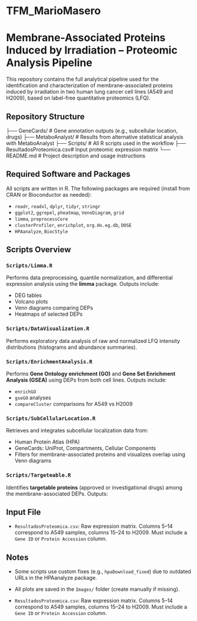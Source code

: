# TFM_MarioMasero

# Membrane-Associated Proteins Induced by Irradiation – Proteomic Analysis Pipeline

This repository contains the full analytical pipeline used for the identification and characterization of membrane-associated proteins induced by irradiation in two human lung cancer cell lines (A549 and H2009), based on label-free quantitative proteomics (LFQ).

## Repository Structure

├── GeneCards/ # Gene annotation outputs (e.g., subcellular location, drugs)
├── MetaboAnalyst/ # Results from alternative statistical analysis with MetaboAnalyst
├── Scripts/ # All R scripts used in the workflow
├── ResultadosProteomica.csv# Input proteomic expression matrix
└── README.md # Project description and usage instructions

## Required Software and Packages

All scripts are written in R. The following packages are required (install from CRAN or Bioconductor as needed):

- `readr`, `readxl`, `dplyr`, `tidyr`, `stringr`
- `ggplot2`, `ggrepel`, `pheatmap`, `VennDiagram`, `grid`
- `limma`, `preprocessCore`
- `clusterProfiler`, `enrichplot`, `org.Hs.eg.db`, `DOSE`
- `HPAanalyze`, `BiocStyle`

## Scripts Overview

### `Scripts/Limma.R`
Performs data preprocessing, quantile normalization, and differential expression analysis using the **limma** package. Outputs include:

- DEG tables 
- Volcano plots
- Venn diagrams comparing DEPs
- Heatmaps of selected DEPs

### `Scripts/DataVisualization.R`
Performs exploratory data analysis of raw and normalized LFQ intensity distributions (histograms and abundance summaries).

### `Scripts/EnrichmentAnalysis.R`
Performs **Gene Ontology enrichment (GO)** and **Gene Set Enrichment Analysis (GSEA)** using DEPs from both cell lines. Outputs include:

- `enrichGO` 
- `gseGO` analyses
- `compareCluster` comparisons for A549 vs H2009

### `Scripts/SubCellularLocation.R`
Retrieves and integrates subcellular localization data from:

- Human Protein Atlas (HPA)
- GeneCards: UniProt, Compartments, Cellular Components
- Filters for membrane-associated proteins and visualizes overlap using Venn diagrams

### `Scripts/Targeteable.R`
Identifies **targetable proteins** (approved or investigational drugs) among the membrane-associated DEPs. Outputs:

## Input File

- `ResultadosProteomica.csv`: Raw expression matrix. Columns 5–14 correspond to A549 samples, columns 15–24 to H2009. Must include a `Gene ID` or `Protein Accession` column.

## Notes

- Some scripts use custom fixes (e.g., `hpaDownload_fixed`) due to outdated URLs in the HPAanalyze package.
- All plots are saved in the `Images/` folder (create manually if missing).

- `ResultadosProteomica.csv`: Raw expression matrix. Columns 5–14 correspond to A549 samples, columns 15–24 to H2009. Must include a `Gene ID` or `Protein Accession` column.

